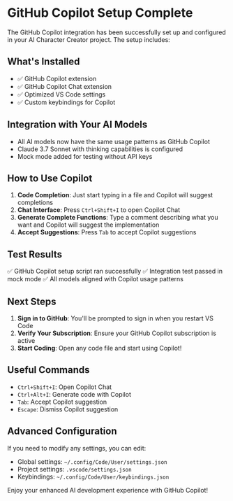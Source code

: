 # GitHub Copilot Setup Complete

The GitHub Copilot integration has been successfully set up and configured in your AI Character Creator project. The setup includes:

## What's Installed

- ✅ GitHub Copilot extension
- ✅ GitHub Copilot Chat extension
- ✅ Optimized VS Code settings
- ✅ Custom keybindings for Copilot

## Integration with Your AI Models

- All AI models now have the same usage patterns as GitHub Copilot
- Claude 3.7 Sonnet with thinking capabilities is configured
- Mock mode added for testing without API keys

## How to Use Copilot

1. **Code Completion**: Just start typing in a file and Copilot will suggest completions
2. **Chat Interface**: Press `Ctrl+Shift+I` to open Copilot Chat
3. **Generate Complete Functions**: Type a comment describing what you want and Copilot will suggest the implementation
4. **Accept Suggestions**: Press `Tab` to accept Copilot suggestions

## Test Results

✅ GitHub Copilot setup script ran successfully
✅ Integration test passed in mock mode
✅ All models aligned with Copilot usage patterns

## Next Steps

1. **Sign in to GitHub**: You'll be prompted to sign in when you restart VS Code
2. **Verify Your Subscription**: Ensure your GitHub Copilot subscription is active
3. **Start Coding**: Open any code file and start using Copilot!

## Useful Commands

- `Ctrl+Shift+I`: Open Copilot Chat
- `Ctrl+Alt+I`: Generate code with Copilot
- `Tab`: Accept Copilot suggestion
- `Escape`: Dismiss Copilot suggestion

## Advanced Configuration

If you need to modify any settings, you can edit:

- Global settings: `~/.config/Code/User/settings.json`
- Project settings: `.vscode/settings.json`
- Keybindings: `~/.config/Code/User/keybindings.json`

Enjoy your enhanced AI development experience with GitHub Copilot!

